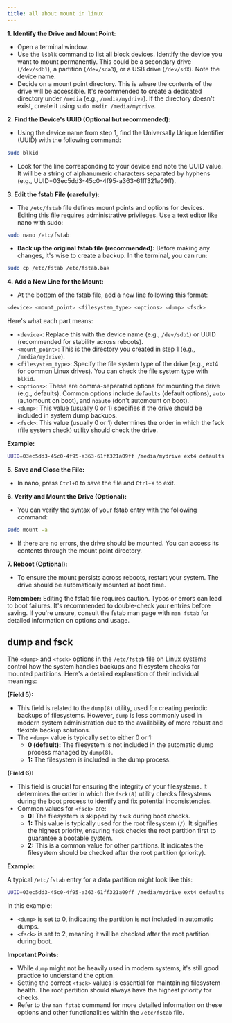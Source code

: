 ```yaml
---
title: all about mount in linux
---
```


**1. Identify the Drive and Mount Point:**

* Open a terminal window.
* Use the `lsblk` command to list all block devices. Identify the device you want to mount permanently. This could be a secondary drive (`/dev/sdb1`), a partition (`/dev/sda3`), or a USB drive (`/dev/sdX`). Note the device name.
* Decide on a mount point directory. This is where the contents of the drive will be accessible. It's recommended to create a dedicated directory under `/media` (e.g., `/media/mydrive`). If the directory doesn't exist, create it using `sudo mkdir /media/mydrive`.

**2. Find the Device's UUID (Optional but recommended):**

* Using the device name from step 1, find the Universally Unique Identifier (UUID) with the following command:

```bash
sudo blkid
```

* Look for the line corresponding to your device and note the UUID value. It will be a string of alphanumeric characters separated by hyphens (e.g., UUID=03ec5dd3-45c0-4f95-a363-61ff321a09ff).

**3. Edit the fstab File (carefully):**

* The `/etc/fstab` file defines mount points and options for devices. Editing this file requires administrative privileges. Use a text editor like nano with sudo:

```bash
sudo nano /etc/fstab
```

* **Back up the original fstab file (recommended):** Before making any changes, it's wise to create a backup. In the terminal, you can run:

```bash
sudo cp /etc/fstab /etc/fstab.bak
```

**4. Add a New Line for the Mount:**

* At the bottom of the fstab file, add a new line following this format:

```bash
<device> <mount_point> <filesystem_type> <options> <dump> <fsck>
```

Here's what each part means:

* `<device>`: Replace this with the device name (e.g., `/dev/sdb1`) or UUID (recommended for stability across reboots).
* `<mount_point>`: This is the directory you created in step 1 (e.g., `/media/mydrive`).
* `<filesystem_type>`: Specify the file system type of the drive (e.g., ext4 for common Linux drives). You can check the file system type with `blkid`.
* `<options>`: These are comma-separated options for mounting the drive (e.g., defaults). Common options include `defaults` (default options), `auto` (automount on boot), and `noauto` (don't automount on boot).
* `<dump>`: This value (usually 0 or 1) specifies if the drive should be included in system dump backups.
* `<fsck>`: This value (usually 0 or 1) determines the order in which the fsck (file system check) utility should check the drive.

**Example:**

```bash
UUID=03ec5dd3-45c0-4f95-a363-61ff321a09ff /media/mydrive ext4 defaults 0 2
```

**5. Save and Close the File:**

* In nano, press `Ctrl+O` to save the file and `Ctrl+X` to exit.

**6. Verify and Mount the Drive (Optional):**

* You can verify the syntax of your fstab entry with the following command:

```bash
sudo mount -a
```

* If there are no errors, the drive should be mounted. You can access its contents through the mount point directory.

**7. Reboot (Optional):**

* To ensure the mount persists across reboots, restart your system. The drive should be automatically mounted at boot time.

**Remember:** Editing the fstab file requires caution. Typos or errors can lead to boot failures. It's recommended to double-check your entries before saving. If you're unsure, consult the fstab man page with `man fstab` for detailed information on options and usage.

## dump and fsck

The `<dump>` and `<fsck>` options in the `/etc/fstab` file on Linux systems control how the system handles backups and filesystem checks for mounted partitions. Here's a detailed explanation of their individual meanings:

**<dump> (Field 5):**

* This field is related to the `dump(8)` utility, used for creating periodic backups of filesystems. However, `dump` is less commonly used in modern system administration due to the availability of more robust and flexible backup solutions.
* The `<dump>` value is typically set to either 0 or 1:
    * **0 (default):** The filesystem is not included in the automatic dump process managed by `dump(8)`.
    * **1:** The filesystem is included in the dump process.

**<fsck> (Field 6):**

* This field is crucial for ensuring the integrity of your filesystems. It determines the order in which the `fsck(8)` utility checks filesystems during the boot process to identify and fix potential inconsistencies.
* Common values for `<fsck>` are:
    * **0:** The filesystem is skipped by `fsck` during boot checks.
    * **1:** This value is typically used for the root filesystem (`/`). It signifies the highest priority, ensuring `fsck` checks the root partition first to guarantee a bootable system.
    * **2:** This is a common value for other partitions. It indicates the filesystem should be checked after the root partition (priority).

**Example:**

A typical `/etc/fstab` entry for a data partition might look like this:

```bash
UUID=03ec5dd3-45c0-4f95-a363-61ff321a09ff /media/mydrive ext4 defaults 0 2
```

In this example:

* `<dump>` is set to 0, indicating the partition is not included in automatic dumps.
* `<fsck>` is set to 2, meaning it will be checked after the root partition during boot.

**Important Points:**

* While `dump` might not be heavily used in modern systems, it's still good practice to understand the option.
* Setting the correct `<fsck>` values is essential for maintaining filesystem health. The root partition should always have the highest priority for checks.
* Refer to the `man fstab` command for more detailed information on these options and other functionalities within the `/etc/fstab` file.
